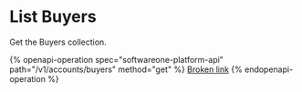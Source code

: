 # List Buyers

Get the Buyers collection.

{% openapi-operation spec="softwareone-platform-api" path="/v1/accounts/buyers" method="get" %}
[Broken link](broken-reference)
{% endopenapi-operation %}
